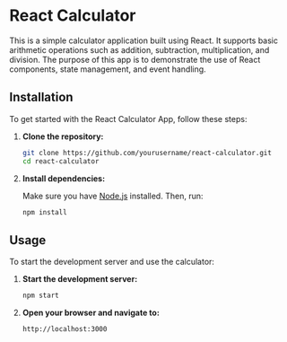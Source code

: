 # React Calculator

This is a simple calculator application built using React. It supports basic arithmetic operations such as addition, subtraction, multiplication, and division. The purpose of this app is to demonstrate the use of React components, state management, and event handling.

## Installation

To get started with the React Calculator App, follow these steps:
1. **Clone the repository:**

    ```bash
    git clone https://github.com/yourusername/react-calculator.git
    cd react-calculator
    ```

2. **Install dependencies:**

    Make sure you have [Node.js](https://nodejs.org/) installed. Then, run:

    ```bash
    npm install
    ```
## Usage

To start the development server and use the calculator:

1. **Start the development server:**

    ```bash
    npm start
    ```

2. **Open your browser and navigate to:**

    ```
    http://localhost:3000
    ```
